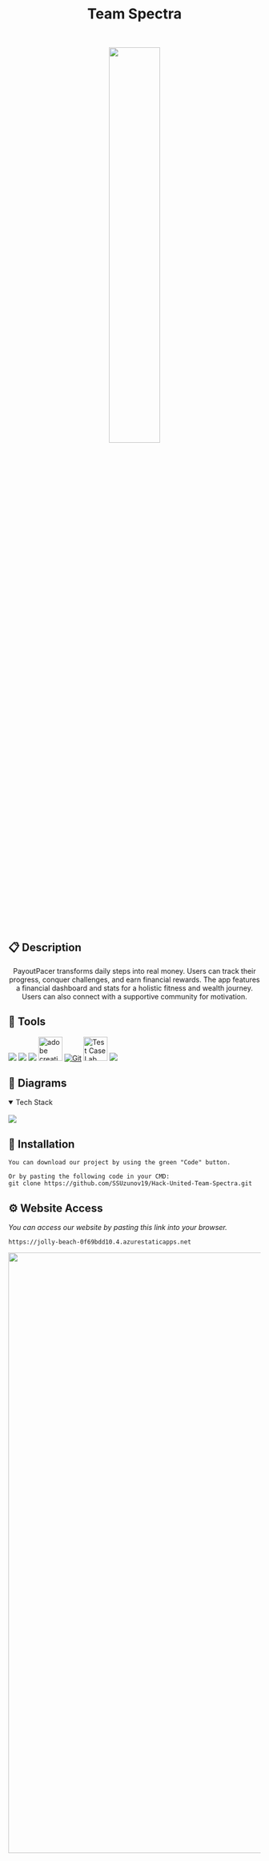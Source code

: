 <h1 align="center">Team Spectra</h1>
<br>
<p align="center">
  <img width="45%" src="https://cdn.discordapp.com/attachments/929439798614175796/1195971805702275162/Group_481216.png?ex=65b5ee8a&is=65a3798a&hm=90082126642a7a01b54a383ee6c6304452bbb785d66b09dcb5b3635112713bf9&"/>
</p>

## 📋 Description
  
<p align="center">PayoutPacer transforms daily steps into real money. Users can track their progress, conquer challenges, and earn financial rewards. The app features a financial dashboard and stats for a holistic fitness and wealth journey. Users can also connect with a supportive community for motivation.</p>
  
## 🔨 Tools
  <p align="left"> 
    <a href="https://code.visualstudio.com/"><img src="https://img.icons8.com/color/51/null/visual-studio-code-2019.png"/></a>
    <a href="https://www.figma.com/"><img src="https://img.icons8.com/fluency/48/null/figma.png"/></a>
    <a href="https://www.postman.com/"><img src="https://img.icons8.com/external-tal-revivo-shadow-tal-revivo/48/null/external-postman-is-the-only-complete-api-development-environment-logo-shadow-tal-revivo.png"/></a>
     <a href="https://www.adobe.com/creativecloud.html"><img src="https://www.adobe.com/content/dam/shared/images/product-icons/svg/creative-cloud.svg" alt="adobe creative cloud" width=48px /></a>
    <a href="https://git-scm.com/"><img src="https://img.icons8.com/color/48/000000/git.png" alt="Git"/></a>
    <a href="https://www.testcaselab.com/"><img src="https://images.g2crowd.com/uploads/product/image/large_detail/large_detail_d64820c5928a1ce8f91d728566c58d72/testcaselab.jpg" alt="Test Case Lab" width=48px /></a>
    <a href="https://www.figma.com/"><img src="https://img.icons8.com/color/48/null/blender-3d.png"/></a>
  </p>   

## 📑 Diagrams
<details open>
<summary>Tech Stack</summary>
<br>
<img src ="https://cdn.discordapp.com/attachments/1192011345835601930/1196109441456680970/Diagrama.png?ex=65b66eb9&is=65a3f9b9&hm=a8bb49784e67b9860d777f41ed17667140915282069484363764d7d941819b8e&">
</details>

## 🔧 Installation

```
You can download our project by using the green "Code" button.

Or by pasting the following code in your CMD:
git clone https://github.com/SSUzunov19/Hack-United-Team-Spectra.git
```

## ⚙ Website Access

*You can access our website by pasting this link into your browser.*
```
https://jolly-beach-0f69bdd10.4.azurestaticapps.net
```
 
<p align="center">
  <img src="https://capsule-render.vercel.app/api?type=waving&color=gradient&height=120&section=footer&customColorList=2,3,12,19,21,23,26" width="1200px"/>
</p>
